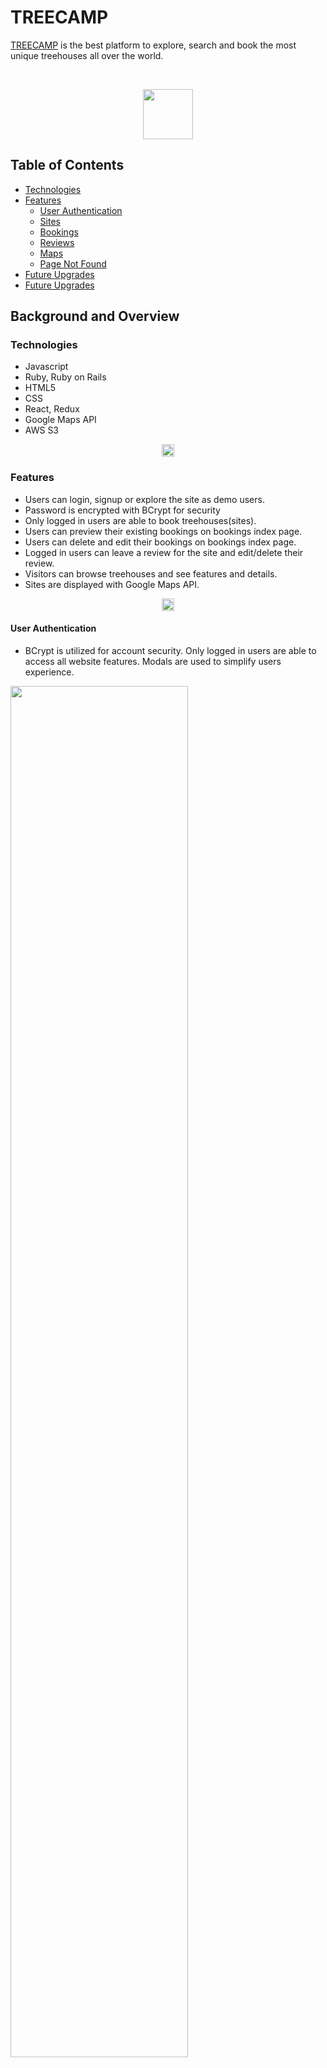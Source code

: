 # TREECAMP
[TREECAMP](https://tree-camp.herokuapp.com/#/ "TeeCamp Homepage") is the best platform to explore, search and book the most unique treehouses all over the world. 

<p>&nbsp;</p>
<div align="center">
  <a href="https://tree-camp.herokuapp.com/#/"><img width="80px" src="app/assets/images/tree_camp_logo.png"></a>
</div>

## Table of Contents 

- [Technologies](#technologies)
- [Features](#features)
  * [User Authentication](#user-authentication)
  * [Sites](#Sites)
  * [Bookings](#bookings)
  * [Reviews](#reviews)
  * [Maps](#maps)
  * [Page Not Found](#page-not-found)
- [Future Upgrades](#future-upgrades)
- [Future Upgrades](#future-upgrades)

## Background and Overview
### Technologies
- Javascript
- Ruby, Ruby on Rails
- HTML5
- CSS
- React, Redux
- Google Maps API
- AWS S3

<div align="center">
  <a href="https://tree-camp.herokuapp.com/#/"><img width="20px" src="app/assets/images/arrow_down.png"></a>
</div>

### Features
- Users can login, signup or explore the site as demo users.
- Password is encrypted with BCrypt for security 
- Only logged in users are able to book treehouses(sites). 
- Users can preview their existing bookings on bookings index page.
- Users can delete and edit their bookings on bookings index page.
- Logged in users can leave a review for the site and edit/delete their review.
- Visitors can browse treehouses and see features and details.
- Sites are displayed with Google Maps API.

<div align="center">
  <a href="https://tree-camp.herokuapp.com/#/"><img width="20px" src="app/assets/images/arrow_down.png"></a>
</div>

#### User Authentication
- BCrypt is utilized for account security. Only logged in users are able to access all website features. Modals are used to simplify users experience.
<div>
  <img width="75%" src="readme/user_auth.gif">
</div>
<p>&nbsp;</p>
-Rails backend Active Record validations are used to monitor user credentials and deliver error messages to advise the user.
<div>
  <img width="20%" src="readme/user_auth_img.png">
</div>
<p>&nbsp;</p>
<div align="center">
  <a href="https://tree-camp.herokuapp.com/#/"><img width="20px" src="app/assets/images/arrow_down.png"></a>
</div>

#### Sites
- Visitors can browse treehouses(sites). They can view site information, essentials, amenities, available activities, read the reviews and see the site location on Google Map
<div >
  <img width="75%" src="readme/site.gif">
</div>
<p>&nbsp;</p>
<div align="center">
  <a href="https://tree-camp.herokuapp.com/#/"><img width="20px" src="app/assets/images/arrow_down.png"></a>
</div>

#### Bookings
- Logged in or demo users can book a tree house. Checkin, checkout dates and number of guests must be provided. On successful booking, a user is redirected to the bookings index page.
- All bookings are displayed on booking index page. User can edit or delete exosting booking.
<div>
  <img width="75%" src="readme/booking2.gif">
</div>
<p>&nbsp;</p>
<div align="center">
  <a href="https://tree-camp.herokuapp.com/#/"><img width="20px" src="app/assets/images/arrow_down.png"></a>
</div>

#### Reviews
- On the spot show page, logged in users can write, delete or edit their reviews. Spot rating is dynimically updated based on the average reviews rating
<div>
  <img width="75%" src="readme/reviews.gif">
</div>
<p>&nbsp;</p>
<div align="center">
  <a href="https://tree-camp.herokuapp.com/#/"><img width="20px" src="app/assets/images/arrow_down.png"></a>
</div>

#### Maps
- After selecting desired destination from the search bar, new page with available sites is rendered with Google Maps. Additional site information is available on marker hover. 
- The second location of Google Maps is on the bottom of the spot show page. Site information summary is provided for reference.
<div>
  <img width="75%" src="readme/map_spots.gif">
</div>
<p>&nbsp;</p>
<div>
  <img width="75%" src="readme/map.png">
</div>
<p>&nbsp;</p>
<div align="center">
  <a href="https://tree-camp.herokuapp.com/#/"><img width="20px" src="app/assets/images/arrow_down.png"></a>
</div>
<p>&nbsp;</p>

#### Page Not Found
- Users will be redirected to 404 Not Found page when type non-existing url.
<div>
  <img width="30%" src="readme/notfound.png">
</div>
<p>&nbsp;</p>
<div align="center">
  <a href="https://tree-camp.herokuapp.com/#/"><img width="20px" src="app/assets/images/arrow_down.png"></a>
</div>
<p>&nbsp;</p>

### Code Highlights
- Code below demonstrates how the spot rating is updated after the user writes a new review.
```javascript
handleSubmit(e){
    e.preventDefault();
    this.props.createReview(this.state)
      .then(() => {
          this.setState({
              title: '',
              body: '',
              rating: 0
          })
      }).then(()=>{
          this.updateRating();
      })
}

updateRating(){
    let newRating = 0
    let revSum = 0;
    this.props.fetchReviews(this.props.spot.id)
      .then((res) => {
          let revNum = Object.values(res.reviews).length;

          Object.values(res.reviews).forEach((review) => {
              revSum += parseInt(review.rating);
          })

          newRating = (revSum / revNum).toFixed(1);
          const spotEdit = Object.assign({}, this.props.spot, { rating: newRating * 10 });
          this.props.updateSpot(spotEdit)
      })
}
```
<p>&nbsp;</p>

### Future Upgrades
- Improve search functionality.
- Allow users to create/add their treehouses
